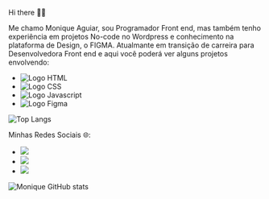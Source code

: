 Hi there 👩‍💻

Me chamo Monique Aguiar, sou Programador Front end, mas também tenho experiência em projetos No-code no Wordpress e conhecimento na plataforma de Design, o FIGMA. 
Atualmante em transição de carreira para Desenvolvedora Front end e aqui você poderá ver alguns projetos envolvendo:

- <img src="https://img.shields.io/badge/HTML5-E34F26?style=for-the-badge&logo=html5&logoColor=white" alt="Logo HTML"/>
- <img src="https://img.shields.io/badge/CSS3-1572B6?style=for-the-badge&logo=css3&logoColor=white" alt="Logo CSS"/>
- <img src="https://img.shields.io/badge/JavaScript-F7DF1E?style=for-the-badge&logo=javascript&logoColor=black" alt="Logo Javascript"/>
- <img src="https://img.shields.io/badge/Figma-F24E1E?style=for-the-badge&logo=figma&logoColor=white" alt="Logo Figma" />

![Top Langs](https://github-readme-stats.vercel.app/api/top-langs/?username=monikeag&layout=compact)


Minhas Redes Sociais 🌐:


- <a href="https://www.instagram.com/moniquewebdsgn/"><img src="https://img.shields.io/badge/Instagram-E4405F?style=for-the-badge&logo=instagram&logoColor=white"/></a>
- <a href="https://www.linkedin.com/in/moniqueadsgn/"><img src="https://img.shields.io/badge/LinkedIn-0077B5?style=for-the-badge&logo=linkedin&logoColor=white"/></a>
- <a href="https://www.behance.net/guiamarke"><img src="https://img.shields.io/badge/-Behance-blue?style=for-the-badge&logo=behance&logoColor=white"/></a>




![Monique GitHub stats](https://github-readme-stats.vercel.app/api?username=monikeag&show_icons=true&theme=radical)



